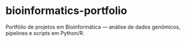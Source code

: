 # bioinformatics-portfolio
Portfólio de projetos em Bioinformática — análise de dados genômicos, pipelines e scripts em Python/R.
